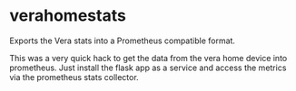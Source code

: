 # verahomestats
Exports the Vera stats into a Prometheus compatible format.

This was a very quick hack to get the data from the vera home device into prometheus.
Just install the flask app as a service and access the metrics via the prometheus stats collector.

